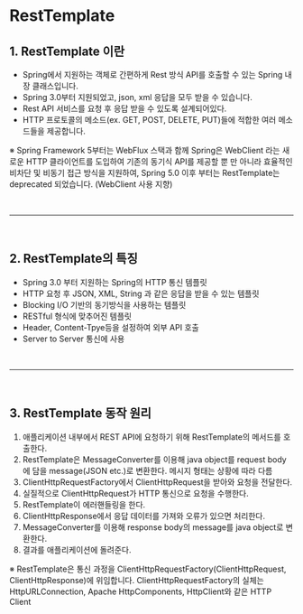 # RestTemplate

## 1. RestTemplate 이란
- Spring에서 지원하는 객체로 간편하게 Rest 방식 API를 호출할 수 있는 Spring 내장 클래스입니다.
- Spring 3.0부터 지원되었고, json, xml 응답을 모두 받을 수 있습니다.
- Rest API 서비스를 요청 후 응답 받을 수 있도록 설계되어있다.
- HTTP 프로토콜의 메소드(ex. GET, POST, DELETE, PUT)들에 적합한 여러 메소드들을 제공합니다.

※ Spring Framework 5부터는 WebFlux 스택과 함께 Spring은 WebClient 라는 새로운 HTTP 클라이언트를 도입하여 기존의 동기식 API를 제공할 뿐 만 아니라 효율적인 비차단 및 비동기 접근 방식을 지원하여, Spring 5.0 이후 부터는 RestTemplate는 deprecated 되었습니다. (WebClient 사용 지향)

<br />
<hr />
<br />

## 2. RestTemplate의 특징
- Spring 3.0 부터 지원하는 Spring의 HTTP 통신 템플릿
- HTTP 요청 후 JSON, XML, String 과 같은 응답을 받을 수 있는 템플릿
- Blocking I/O 기반의 동기방식을 사용하는 템플릿
- RESTful 형식에 맞추어진 템플릿
- Header, Content-Tpye등을 설정하여 외부 API 호출
- Server to Server 통신에 사용

<br />
<hr />
<br />

## 3. RestTemplate 동작 원리

1. 애플리케이션 내부에서 REST API에 요청하기 위해 RestTemplate의 메서드를 호출한다.
2. RestTemplate은 MessageConverter를 이용해 java object를 request body에 담을 message(JSON etc.)로 변환한다. 메시지 형태는 상황에 따라 다름
3. ClientHttpRequestFactory에서 ClientHttpRequest을 받아와 요청을 전달한다.
4. 실질적으로 ClientHttpRequest가 HTTP 통신으로 요청을 수행한다.
5. RestTemplate이 에러핸들링을 한다.
6. ClientHttpResponse에서 응답 데이터를 가져와 오류가 있으면 처리한다.
7. MessageConverter를 이용해 response body의 message를 java object로 변환한다.
8. 결과를 애플리케이션에 돌려준다.

※ RestTemplate은 통신 과정을 ClientHttpRequestFactory(ClientHttpRequest, ClientHttpResponse)에 위임합니다. ClientHttpRequestFactory의 실체는 HttpURLConnection, Apache HttpComponents, HttpClient와 같은 HTTP Client

